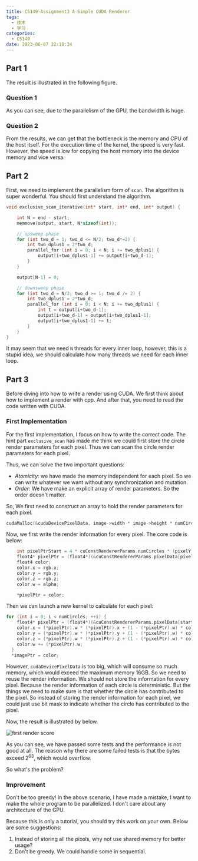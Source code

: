 ```yaml
---
title: CS149-Assignment3 A Simple CUDA Renderer
tags:
  - 技术
  - 学习
categories:
  - CS149
date: 2023-06-07 22:18:34
---
```



## Part 1

The result is illustrated in the following figure.

### Question 1

As you can see, due to the parallelism of the GPU, the bandwidth is huge.

### Question 2

From the results, we can get that the bottleneck is the memory and CPU of the host itself. For the execution time of the kernel, the speed is very fast. However, the speed is low for copying the host memory into the device memory and vice versa.

## Part 2

First, we need to implement the parallelism form of `scan`. The algorithm is super wonderful. You should first understand the algorithm.

```c
void exclusive_scan_iterative(int* start, int* end, int* output) {

    int N = end - start;
    memmove(output, start, N*sizeof(int));

    // upsweep phase
    for (int two_d = 1; two_d <= N/2; two_d*=2) {
        int two_dplus1 = 2*two_d;
        parallel_for (int i = 0; i < N; i += two_dplus1) {
            output[i+two_dplus1-1] += output[i+two_d-1];
        }
    }

    output[N-1] = 0;

    // downsweep phase
    for (int two_d = N/2; two_d >= 1; two_d /= 2) {
        int two_dplus1 = 2*two_d;
        parallel_for (int i = 0; i < N; i += two_dplus1) {
            int t = output[i+two_d-1];
            output[i+two_d-1] = output[i+two_dplus1-1];
            output[i+two_dplus1-1] += t;
        }
    }
}
```

It may seem that we need `N` threads for every inner loop, however, this is a stupid idea, we should calculate how many threads we need for each inner loop.

## Part 3

Before diving into how to write a render using CUDA. We first think about how to implement a render with cpp. And after that, you need to read the code written with CUDA.

### First Implementation

For the first implementation, I focus on how to write the correct code. The hint part `exclusive_scan` has made me think we could first store the circle render parameters for each pixel. Thus we can scan the circle render parameters for each pixel.

Thus, we can solve the two important questions:

+ *Atomicity*: we have made the memory independent for each pixel. So we can write whatever we want without any synchronization and mutation.
+ *Order*: We have make an explicit array of render parameters. So the order doesn't matter.

So, We first need to construct an array to hold the render parameters for each pixel.

```c++
cudaMalloc(&cudaDevicePixelData, image->width * image->height * numCircles * 4 * sizeof(float));
```

Now, we first write the render information for every pixel. The core code is below:

```c++
    int pixelPtrStart = 4 * cuConstRendererParams.numCircles * (pixelY * imageWidth + pixelX) + 4 * circleIndex;
    float4* pixelPtr = (float4*)(&cuConstRendererParams.pixelData[pixelPtrStart]);
    float4 color;
    color.x = rgb.x;
    color.y = rgb.y;
    color.z = rgb.z;
    color.w = alpha;

    *pixelPtr = color;
```

Then we can launch a new kernel to calculate for each pixel:

```c++
for (int i = 0; i < numCircles; ++i) {
    float4* pixelPtr = (float4*)(&cuConstRendererParams.pixelData[startIndex + i * 4]);
    color.x = (*pixelPtr).w * (*pixelPtr).x + (1 - (*pixelPtr).w) * color.x;
    color.y = (*pixelPtr).w * (*pixelPtr).y + (1 - (*pixelPtr).w) * color.y;
    color.z = (*pixelPtr).w * (*pixelPtr).z + (1 - (*pixelPtr).w) * color.z;
    color.w += (*pixelPtr).w;
  }
  *imagePtr = color;
```

However, `cudaDevicePixelData` is too big, which will consume so much memory, which would exceed the maximum memory 16GB. So we need to reuse the render information. We should not store the information for every pixel. Because the render information of each circle is deterministic. But the things we need to make sure is that whether the circle has contributed to the pixel. So instead of storing the render information for each pixel, we could just use bit mask to indicate whether the circle has contributed to the pixel.

Now, the result is illustrated by below.

![first render score](https://s2.loli.net/2023/06/07/JyrZ64K8W2uI3Tp.png)

As you can see, we have passed some tests and the performance is not good at all. The reason why there are some failed tests is that the bytes exceed $2^{63}$, which would overflow.

So what's the problem?

### Improvement

Don't be too greedy! In the above scenario, I have made a mistake, I want to make the whole program to be parallelized. I don't care about any architecture of the GPU.

Because this is only a tutorial, you should try this work on your own. Below are some suggestions:

1. Instead of storing all the pixels, why not use shared memory for better usage?
2. Don't be greedy. We could handle some in sequential.
